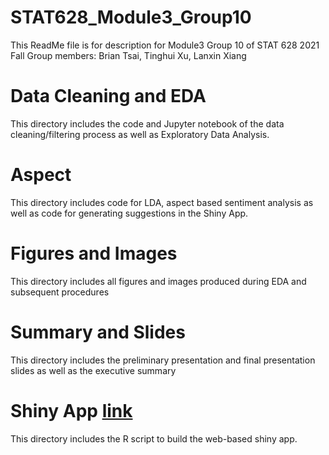 # STAT628_Module3_Group10
This ReadMe file is for description for Module3 Group 10 of STAT 628 2021 Fall 
Group members: Brian Tsai, Tinghui Xu, Lanxin Xiang

# Data Cleaning and EDA
This directory includes the code and Jupyter notebook of the data cleaning/filtering process as well as Exploratory Data Analysis. 

# Aspect 
This directory includes code for LDA, aspect based sentiment analysis as well as code for generating suggestions in the Shiny App. 

# Figures and Images
This directory includes all figures and images produced during EDA and subsequent procedures 

# Summary and Slides 
This directory includes the preliminary presentation and final presentation slides as well as the executive summary 

# Shiny App [link](https://tinghuixu1114.shinyapps.io/)
This directory includes the R script to build the web-based shiny app.

